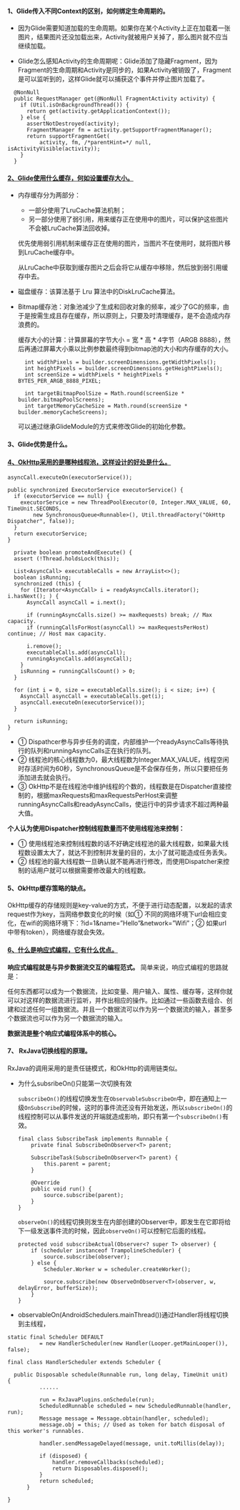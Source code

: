#### 1、Glide传入不同Context的区别，如何绑定生命周期的。
- 因为Glide需要知道加载的生命周期。如果你在某个Activity上正在加载着一张图片，结果图片还没加载出来，Activity就被用户关掉了，那么图片就不应当继续加载。

- Glide怎么感知Activity的生命周期呢：Glide添加了隐藏Fragment，因为Fragment的生命周期和Activity是同步的，如果Activity被销毁了，Fragment是可以监听到的，这样Glide就可以捕获这个事件并停止图片加载了。
```
  @NonNull
  public RequestManager get(@NonNull FragmentActivity activity) {
    if (Util.isOnBackgroundThread()) {
      return get(activity.getApplicationContext());
    } else {
      assertNotDestroyed(activity);
      FragmentManager fm = activity.getSupportFragmentManager();
      return supportFragmentGet(
          activity, fm, /*parentHint=*/ null, isActivityVisible(activity));
    }
  }
```

#### [2、Glide使用什么缓存，何如设置缓存大小。](https://juejin.im/entry/5ab7aa2ef265da237410f181)
- 内存缓存分为两部分：
  - 一部分使用了LruCache算法机制；
  - 另一部分使用了弱引用，用来缓存正在使用中的图片，可以保护这些图片不会被LruCache算法回收掉。     
    
  优先使用弱引用机制来缓存正在使用的图片，当图片不在使用时，就将图片移到LruCache缓存中。  
  
  从LruCache中获取到缓存图片之后会将它从缓存中移除，然后放到弱引用缓存中去。

- 磁盘缓存：该算法基于 Lru 算法中的DiskLruCache算法。
  
- Bitmap缓存池：对象池减少了生成和回收对象的频率，减少了GC的频率，由于是按需生成且存在缓存，所以原则上，只要及时清理缓存，是不会造成内存浪费的。
  
  缓存大小的计算：计算屏幕的字节大小 =  宽 * 高 * 4字节（ARGB 8888），然后再通过屏幕大小乘以比例参数最终得到bitmap池的大小和内存缓存的大小。
  ```
    int widthPixels = builder.screenDimensions.getWidthPixels();
    int heightPixels = builder.screenDimensions.getHeightPixels();
    int screenSize = widthPixels * heightPixels * BYTES_PER_ARGB_8888_PIXEL;

    int targetBitmapPoolSize = Math.round(screenSize * builder.bitmapPoolScreens);
    int targetMemoryCacheSize = Math.round(screenSize * builder.memoryCacheScreens);
  ```
  
  可以通过继承GlideModule的方式来修改Glide的初始化参数。

#### 3、Glide优势是什么。



#### [4、OkHttp采用的是哪种线程池，这样设计的好处是什么。](https://blog.piasy.com/2016/07/11/Understand-OkHttp/)
  ```
  asyncCall.executeOn(executorService());
  
  public synchronized ExecutorService executorService() {
    if (executorService == null) {
      executorService = new ThreadPoolExecutor(0, Integer.MAX_VALUE, 60, TimeUnit.SECONDS,
          new SynchronousQueue<Runnable>(), Util.threadFactory("OkHttp Dispatcher", false));
    }
    return executorService;
  }
  
    private boolean promoteAndExecute() {
    assert (!Thread.holdsLock(this));

    List<AsyncCall> executableCalls = new ArrayList<>();
    boolean isRunning;
    synchronized (this) {
      for (Iterator<AsyncCall> i = readyAsyncCalls.iterator(); i.hasNext(); ) {
        AsyncCall asyncCall = i.next();

        if (runningAsyncCalls.size() >= maxRequests) break; // Max capacity.
        if (runningCallsForHost(asyncCall) >= maxRequestsPerHost) continue; // Host max capacity.

        i.remove();
        executableCalls.add(asyncCall);
        runningAsyncCalls.add(asyncCall);
      }
      isRunning = runningCallsCount() > 0;
    }

    for (int i = 0, size = executableCalls.size(); i < size; i++) {
      AsyncCall asyncCall = executableCalls.get(i);
      asyncCall.executeOn(executorService());
    }

    return isRunning;
  }
  ```
  - ① Dispathcer参与异步任务的调度，内部维护一个readyAsyncCalls等待执行的队列和runningAsyncCalls正在执行的队列。
  - ② 线程池的核心线程数为0，最大线程数为Integer.MAX_VALUE，线程空闲时存活时间为60秒，SynchronousQueue是不会保存任务，所以只要把任务添加进去就会执行。
  - ③ OkHttp不是在线程池中维护线程的个数的，线程数是在Dispatcher直接控制的，根据maxRequests和maxRequestsPerHost来调整runningAsyncCalls和readyAsyncCalls，使运行中的异步请求不超过两种最大值。
  
  **个人认为使用Dispatcher控制线程数量而不使用线程池来控制：**
  - ① 使用线程池来控制线程数的话不好确定线程池的最大线程数，如果最大线程数设置太大了，就达不到控制并发量的目的，太小了就可能造成任务丢失。
  - ② 线程池的最大线程数一旦确认就不能再进行修改，而使用Dispatcher来控制的话用户就可以根据需要修改最大的线程数。
  
  
#### 5、OkHttp缓存策略的缺点。
  
  OkHttp缓存的存储规则是key-value的方式，不便于进行动态配置，以发起的请求request作为key，当网络参数变化的时候（如① 不同的网络环境下url会相应变化，在wifi的网络环境下：?id=1&name=”Hello”&network=”Wifi”；② 如果url中带有token），网络缓存就会失效。
  
#### [6、什么是响应式编程，它有什么优点。](https://github.com/hehonghui/android-tech-frontier/tree/master/androidweekly/那些年我们错过的响应式编程)
  
  **响应式编程就是与异步数据流交互的编程范式。**
  简单来说，响应式编程的思路就是：
  
  任何东西都可以成为一个数据流，比如变量、用户输入、属性、缓存等，这样你就可以对这样的数据流进行监听，并作出相应的操作。比如通过一些函数去组合、创建和过滤任何一组数据流。并且一个数据流可以作为另一个数据流的输入，甚至多个数据流也可以作为另一个数据流的输入。
  
  **数据流是整个响应式编程体系中的核心。**
  
  
#### 7、	RxJava切换线程的原理。

  RxJava的调用采用的是责任链模式，和OkHttp的调用链类似。

  - 为什么subsribeOn()只能第一次切换有效
    
    `subscribeOn()`的线程切换发生在`ObservableSubscribeOn`中，即在通知上一级`OnSubscribe`的时候，这时的事件流还没有开始发送，所以`subscribeOn()`的线程控制可以从事件发送的开端就造成影响，即只有第一个`subscribeOn()`有效。
    
    ```
    final class SubscribeTask implements Runnable {
        private final SubscribeOnObserver<T> parent;

        SubscribeTask(SubscribeOnObserver<T> parent) {
            this.parent = parent;
        }

        @Override
        public void run() {
            source.subscribe(parent);
        }
    }
    ```
    
    `observeOn()`的线程切换则发生在内部创建的Observer中，即发生在它即将给下一级发送事件流的时候，因此`observeOn()`可以控制它后面的线程。
    
    ```
    protected void subscribeActual(Observer<? super T> observer) {
        if (scheduler instanceof TrampolineScheduler) {
            source.subscribe(observer);
        } else {
            Scheduler.Worker w = scheduler.createWorker();

            source.subscribe(new ObserveOnObserver<T>(observer, w, delayError, bufferSize));
        }
    }
    ```
 
  - observableOn(AndroidSchedulers.mainThread())通过Handler将线程切换到主线程，
  ```
  static final Scheduler DEFAULT
            = new HandlerScheduler(new Handler(Looper.getMainLooper()), false);
  
  final class HandlerScheduler extends Scheduler {
  
    public Disposable schedule(Runnable run, long delay, TimeUnit unit) {
            ......
           
            run = RxJavaPlugins.onSchedule(run);
            ScheduledRunnable scheduled = new ScheduledRunnable(handler, run);
            Message message = Message.obtain(handler, scheduled);
            message.obj = this; // Used as token for batch disposal of this worker's runnables.

            handler.sendMessageDelayed(message, unit.toMillis(delay));

            if (disposed) {
                handler.removeCallbacks(scheduled);
                return Disposables.disposed();
            }
            return scheduled;
        }
        
  }            
  ```
  
  
  
    
    
    

    
    
  
  



  
  



